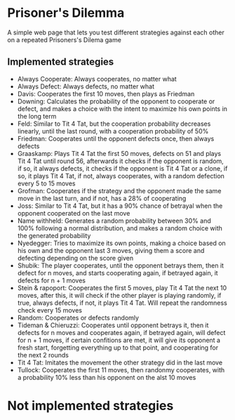 # Prisoner's Dilemma

A simple web page that lets you test different strategies against each other on a repeated Prisoners's Dilema game

## Implemented strategies

- Always Cooperate: Always cooperates, no matter what
- Always Defect: Always defects, no matter what
- Davis: Cooperates the first 10 moves, then plays as Friedman
- Downing: Calculates the probability of the opponent to cooperate or defect, and makes a choice with the intent to maximize his own points in the long term
- Feld: Similar to Tit 4 Tat, but the cooperation probability decreases linearly, until the last round, with a cooperation probability of 50%
- Friedman: Cooperates until the opponent defects once, then always defects
- Graaskamp: Plays Tit 4 Tat the first 50 moves, defects on 51 and plays Tit 4 Tat until round 56, afterwards it checks if the opponent is random, if so, it always defects, it checks if the opponent is Tit 4 Tat or a clone, if so, it plays Tit 4 Tat, if not, always cooperates, with a random defection every 5 to 15 moves
- Grofman: Cooperates if the strategy and the opponent made the same move in the last turn, and if not, has a 28% of cooperating
- Joss: Similar to Tit 4 Tat, but it has a 90% chance of betrayal when the opponent cooperated on the last move
- Name withheld: Generates a random probability between 30% and 100% following a normal distribution, and makes a random choice with the generated probability
- Nyedegger: Tries to maximize its own points, making a choice based on his own and the opponent last 3 moves, giving them a score and defecting depending on the score given
- Shubik: The player cooperates, until the opponent betrays them, then it defect for n moves, and starts cooperating again, if betrayed again, it defects for n + 1 moves
- Stein & rapoport: Cooperates the first 5 moves, play Tit 4 Tat the next 10 moves, after this, it will check if the other player is playing randomly, if true, always defects, if not, it plays Tit 4 Tat. Will repeat the randomness check every 15 moves
- Random: Cooperates or defects randomly
- Tideman & Chieruzzi: Cooperates until opponent betrays it, then it defects for n moves and cooperates again, if betrayed again, will defect for n + 1 moves, if certain confitions are met, it will give its opponent a fresh start, forgetting everything up to that point, and cooperating for the next 2 rounds
- Tit 4 Tat: Imitates the movement the other strategy did in the last move
- Tullock: Cooperates the first 11 moves, then randonmy cooperates, with a probability 10% less than his opponent on the alst 10 moves

# Not implemented strategies